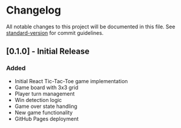 # Changelog

All notable changes to this project will be documented in this file. See [standard-version](https://github.com/conventional-changelog/standard-version) for commit guidelines.

## [0.1.0] - Initial Release

### Added
- Initial React Tic-Tac-Toe game implementation
- Game board with 3x3 grid
- Player turn management
- Win detection logic
- Game over state handling
- New game functionality
- GitHub Pages deployment 